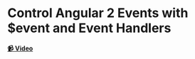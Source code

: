 # Control Angular 2 Events with $event and Event Handlers

**[📹 Video](https://egghead.io/lessons/angular-control-angular-2-events-with-$event-and-event-handlers)**
